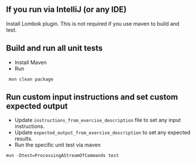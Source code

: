 ## If you run via IntelliJ (or any IDE)

Install Lombok plugin. This is not required if you use maven to build and test.

## Build and run all unit tests

 - Install Maven
 - Run
 
```
 mvn clean package
```

## Run custom input instructions and set custom expected output

 - Update `instructions_from_exercise_description` file to set any input instructions.
 - Update `expected_output_from_exercise_description` to set any expected results.
 - Run the specific unit test via maven
 
```
mvn -Dtest=ProcessingAStreamOfCommands test
```